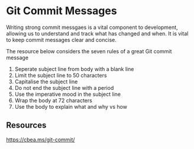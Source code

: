 # Git Commit Messages

Writing strong commit messgaes is a vital component to development, allowing us to understand and track what has changed and when. It is vital to keep commit messages clear and concise.

The resource below considers the seven rules of a great Git commit message

1. Seperate subject line from body with a blank line
2. Limit the subject line to 50 characters
3. Capitalise the subject line
4. Do not end the subject line with a period
5. Use the imperative mood in the subject line
6. Wrap the body at 72 characters
7. Use the body to explain what and why vs how

## Resources

https://cbea.ms/git-commit/
